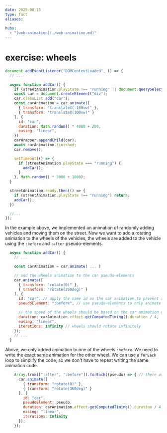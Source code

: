 ```yaml
---
date: 2025-08-15
type: fact
aliases:
  -
hubs:
  - "[web-animation](./web-animation.md)"
---
```


# exercise: wheels

```js
document.addEventListener("DOMContentLoaded", () => {
  // ...

  async function addCar() {
    if (streetAnimation.playState !== "running" || document.querySelector(".car")) return;
    const car = document.createElement("div");
    car.classList.add("car");
    const carAnimation = car.animate([
      { transform: "translateX(-100vw)" },
      { transform: "translateX(100vw)" }
    ], {
      id: "car",
      duration: Math.random() * 4000 + 200,
      easing: "linear",
    })
    carWrapper.appendChild(car);
    await carAnimation.finished;
    car.remove();

    setTimeout(() => {
      if (streetAnimation.playState === "running") {
        addCar();
      }
    }, Math.random() * 3000 + 1000);
  }

  streetAnimation.ready.then(() => {
    if (streetAnimation.playState !== "running") return;
    addCar();
  })

  //...
});
```

In the example above, we implemented an animation of randomly adding vehicles and moving them on the street. Now we want to add a rotating animation to the wheels of the vehicles, the wheels are added to the vehicle using the `:before` and `:after` pseudo-elements.


```js
  async function addCar() {
    // ...

    const carAnimation = car.animate( ... )

    // add the wheels animation to the car pseudo-elements
    car.animate([
      { transform: "rotate(0)" },
      { transform: "rotate(360deg)" }
    ], {
      id: "car", // apply the same id as the car animation to prevent speeding up/down the animation when user speeds up/down the character (so different animations can use the same id ...)
      pseudoElement: ":before", // use pseudo-elements to only animate the wheels, not the whole car

      // the speed of the wheels should be based on the car animation duration, so we get the duration of the car animation from the animation object
      duration: carAnimation.effect.getComputedTiming().duration / 4,
      easing: "linear",
      iterations: Infinity // wheels should rotate infinitely
    });
    // ...
  }
```

Above, we only added animation to one of the wheels `:before`. We need to write the exact same animation for the other wheel. We can use a `forEach` loop to simplify the code, so we don't have to repeat writing the same animation code.


```js
    Array.from([":after", ":before"]).forEach((pseudo) => { // there are two wheels using pseudo-elements `:before` and `:after`, instead of creating two separate animations, we can use a forEach loop to iterate over both pseudo-elements and create the same animation for both wheels
      car.animate([
        { transform: "rotate(0)" },
        { transform: "rotate(360deg)" }
      ], {
        id: "car",
        pseudoElement: pseudo,
        duration: carAnimation.effect.getComputedTiming().duration / 4,
        easing: "linear",
        iterations: Infinity
      });
    });
```
